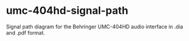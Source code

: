 # umc-404hd-signal-path
Signal path diagram for the Behringer UMC-404HD audio interface in .dia and .pdf format.
